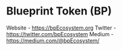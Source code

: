 # Blueprint Token (BP)

Website - https://bpEcosystem.org
Twitter - https://twitter.com/bpEcosystem
Medium - https://medium.com/@bpEcosystem/
